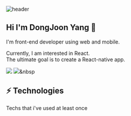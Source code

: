 ![header](https://capsule-render.vercel.app/api?type=waving&color=auto&height=220&section=header&text=Dev.%20Yang&fontSize=90)

## Hi I'm DongJoon Yang 👋
I'm front-end developer using web and mobile.   

Currently, I am interested in React.   
The ultimate goal is to create a React-native app.   

<img src="https://img.shields.io/badge/Gmail-005FF9?style=flat-square&logo=Gmail&logoColor=white"/></a> 
<img src="https://img.shields.io/badge/Python-3766AB?style=flat-square&logo=Python&logoColor=white"/></a>&nbsp 


## ⚡ Technologies
Techs that i've used at least once   


<!--
**dongjoonyang/dongjoonyang** is a ✨ _special_ ✨ repository because its `README.md` (this file) appears on your GitHub profile.

Here are some ideas to get you started:

- 🔭 I’m currently working on ...
- 🌱 I’m currently learning ...
- 👯 I’m looking to collaborate on ...
- 🤔 I’m looking for help with ...
- 💬 Ask me about ...
- 📫 How to reach me: ...
- 😄 Pronouns: ...
- ⚡ Fun fact: ...
-->

